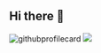 ## Hi there 👋

<img src="https://github-readme-stats.vercel.app/api/top-langs/?username=0ashen&layout=compact&hide=css,html" alt="githubprofilecard"/>
<a href="https://www.codewars.com/users/tomas_anderson"><img src="https://www.codewars.com/users/tomas_anderson/badges/large"></a>

<!--
**0ashen/0ashen** is a ✨ _special_ ✨ repository because its `README.md` (this file) appears on your GitHub profile.

Here are some ideas to get you started:

- 🔭 I’m currently working on ...
- 🌱 I’m currently learning ...
- 👯 I’m looking to collaborate on ...
- 🤔 I’m looking for help with ...
- 💬 Ask me about ...
- 📫 How to reach me: ...
- 😄 Pronouns: ...
- ⚡ Fun fact: ...
-->
